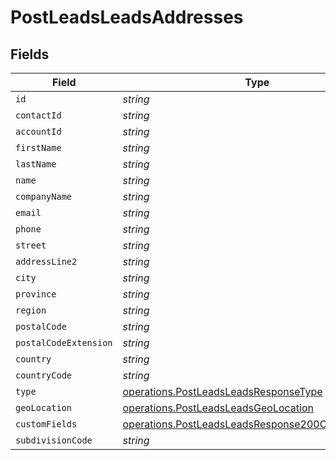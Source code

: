 # PostLeadsLeadsAddresses


## Fields

| Field                                                                                                                  | Type                                                                                                                   | Required                                                                                                               | Description                                                                                                            |
| ---------------------------------------------------------------------------------------------------------------------- | ---------------------------------------------------------------------------------------------------------------------- | ---------------------------------------------------------------------------------------------------------------------- | ---------------------------------------------------------------------------------------------------------------------- |
| `id`                                                                                                                   | *string*                                                                                                               | :heavy_minus_sign:                                                                                                     | N/A                                                                                                                    |
| `contactId`                                                                                                            | *string*                                                                                                               | :heavy_minus_sign:                                                                                                     | N/A                                                                                                                    |
| `accountId`                                                                                                            | *string*                                                                                                               | :heavy_minus_sign:                                                                                                     | N/A                                                                                                                    |
| `firstName`                                                                                                            | *string*                                                                                                               | :heavy_minus_sign:                                                                                                     | N/A                                                                                                                    |
| `lastName`                                                                                                             | *string*                                                                                                               | :heavy_minus_sign:                                                                                                     | N/A                                                                                                                    |
| `name`                                                                                                                 | *string*                                                                                                               | :heavy_minus_sign:                                                                                                     | N/A                                                                                                                    |
| `companyName`                                                                                                          | *string*                                                                                                               | :heavy_minus_sign:                                                                                                     | N/A                                                                                                                    |
| `email`                                                                                                                | *string*                                                                                                               | :heavy_minus_sign:                                                                                                     | N/A                                                                                                                    |
| `phone`                                                                                                                | *string*                                                                                                               | :heavy_minus_sign:                                                                                                     | N/A                                                                                                                    |
| `street`                                                                                                               | *string*                                                                                                               | :heavy_minus_sign:                                                                                                     | N/A                                                                                                                    |
| `addressLine2`                                                                                                         | *string*                                                                                                               | :heavy_minus_sign:                                                                                                     | N/A                                                                                                                    |
| `city`                                                                                                                 | *string*                                                                                                               | :heavy_minus_sign:                                                                                                     | N/A                                                                                                                    |
| `province`                                                                                                             | *string*                                                                                                               | :heavy_minus_sign:                                                                                                     | N/A                                                                                                                    |
| `region`                                                                                                               | *string*                                                                                                               | :heavy_minus_sign:                                                                                                     | N/A                                                                                                                    |
| `postalCode`                                                                                                           | *string*                                                                                                               | :heavy_minus_sign:                                                                                                     | N/A                                                                                                                    |
| `postalCodeExtension`                                                                                                  | *string*                                                                                                               | :heavy_minus_sign:                                                                                                     | N/A                                                                                                                    |
| `country`                                                                                                              | *string*                                                                                                               | :heavy_minus_sign:                                                                                                     | N/A                                                                                                                    |
| `countryCode`                                                                                                          | *string*                                                                                                               | :heavy_minus_sign:                                                                                                     | N/A                                                                                                                    |
| `type`                                                                                                                 | [operations.PostLeadsLeadsResponseType](../../models/operations/postleadsleadsresponsetype.md)                         | :heavy_minus_sign:                                                                                                     | N/A                                                                                                                    |
| `geoLocation`                                                                                                          | [operations.PostLeadsLeadsGeoLocation](../../models/operations/postleadsleadsgeolocation.md)                           | :heavy_minus_sign:                                                                                                     | N/A                                                                                                                    |
| `customFields`                                                                                                         | [operations.PostLeadsLeadsResponse200CustomFields](../../models/operations/postleadsleadsresponse200customfields.md)[] | :heavy_minus_sign:                                                                                                     | N/A                                                                                                                    |
| `subdivisionCode`                                                                                                      | *string*                                                                                                               | :heavy_minus_sign:                                                                                                     | N/A                                                                                                                    |